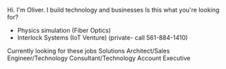 Hi. I'm Oliver. I build technology and businesses
Is this what you're looking for? 
- Physics simulation (Fiber Optics)
- Interlock Systems (IoT Venture) (private- call 561-884-1410)

Currently looking for these jobs
Solutions Architect/Sales Engineer/Technology Consultant/Technology Account Executive



